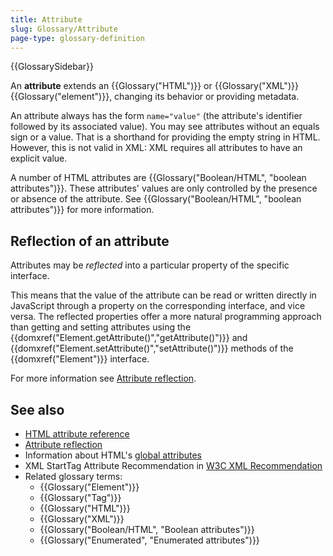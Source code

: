 ```yaml
---
title: Attribute
slug: Glossary/Attribute
page-type: glossary-definition
---
```


{{GlossarySidebar}}

An **attribute** extends an {{Glossary("HTML")}} or {{Glossary("XML")}} {{Glossary("element")}}, changing its behavior or providing metadata.

An attribute always has the form `name="value"` (the attribute's identifier followed by its associated value). You may see attributes without an equals sign or a value. That is a shorthand for providing the empty string in HTML. However, this is not valid in XML: XML requires all attributes to have an explicit value.

A number of HTML attributes are {{Glossary("Boolean/HTML", "boolean attributes")}}. These attributes' values are only controlled by the presence or absence of the attribute. See {{Glossary("Boolean/HTML", "boolean attributes")}} for more information.

## Reflection of an attribute

Attributes may be _reflected_ into a particular property of the specific interface.

This means that the value of the attribute can be read or written directly in JavaScript through a property on the corresponding interface, and vice versa.
The reflected properties offer a more natural programming approach than getting and setting attributes using the {{domxref("Element.getAttribute()","getAttribute()")}} and {{domxref("Element.setAttribute()","setAttribute()")}} methods of the {{domxref("Element")}} interface.

For more information see [Attribute reflection](/en-US/docs/Web/API/Document_Object_Model/Reflected_attributes).

## See also

- [HTML attribute reference](/en-US/docs/Web/HTML/Reference/Attributes)
- [Attribute reflection](/en-US/docs/Web/API/Document_Object_Model/Reflected_attributes)
- Information about HTML's [global attributes](/en-US/docs/Web/HTML/Reference/Global_attributes)
- XML StartTag Attribute Recommendation in [W3C XML Recommendation](https://www.w3.org/TR/xml#sec-starttags)
- Related glossary terms:
  - {{Glossary("Element")}}
  - {{Glossary("Tag")}}
  - {{Glossary("HTML")}}
  - {{Glossary("XML")}}
  - {{Glossary("Boolean/HTML", "Boolean attributes")}}
  - {{Glossary("Enumerated", "Enumerated attributes")}}
